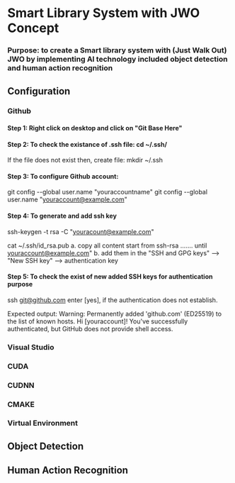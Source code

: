 # Smart Library System with JWO Concept 
### Purpose: to create a Smart library system with (Just Walk Out) JWO  by implementing AI technology included object detection and human action recognition 

## Configuration 
### Github
#### Step 1: Right click on desktop and click on "Git Base Here"

#### Step 2: To check the existance of .ssh file: cd ~/.ssh/
If the file does not exist then, create file: mkdir ~/.ssh

#### Step 3: To configure Github account: 
git config --global user.name "youraccountname"
git config --global user.name "youraccount@example.com"

#### Step 4: To generate and add ssh key
ssh-keygen -t rsa -C "youracount@example.com"

cat ~/.ssh/id_rsa.pub 
a. copy all content start from ssh-rsa ....... until youraccount@example.com"
b. add them in the "SSH and GPG keys" --> "New SSH key" -->  authentication key

#### Step 5: To check the exist of new added SSH keys for authentication purpose
ssh git@github.com
enter [yes], if the authentication does not establish. 

Expected output:
Warning: Permanently added 'github.com' (ED25519) to the list of known hosts.
Hi [youraccount]! You've successfully authenticated, but GitHub does not provide shell access.


### Visual Studio
### CUDA  
### CUDNN 
### CMAKE
### Virtual Environment 


## Object Detection 

## Human Action Recognition 


